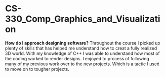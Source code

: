 # CS-330_Comp_Graphics_and_Visualization

**How do I approach designing software?**
Throughout the course I picked up plenty of skills that has helped me understand how to creat a fully realized 3D world. With my knowledge of C++ I was able to understand how most of the coding worked to render designs. I enjoyed to process of following many of my previous work over to the new projects. Which is a tactic I used to move on to tougher projects. 
